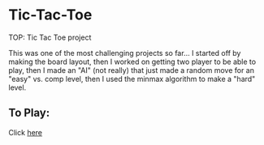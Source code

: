 # Tic-Tac-Toe
TOP: Tic Tac Toe project

This was one of the most challenging projects so far... I started off by making the board layout, then I worked on getting two player to be able to play, then I made an "AI" (not really) that just made a random move for an "easy" vs. comp level, then I used the minmax algorithm to make a "hard" level. 

## To Play:

Click [here](https://doodledebug.github.io/Tic-Tac-Toe/)

